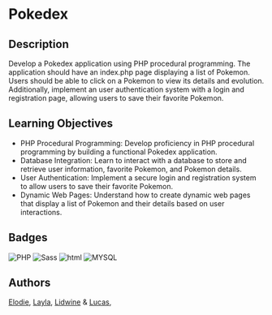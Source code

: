 
# Pokedex

## Description

Develop a Pokedex application using PHP procedural programming. The application should have an index.php page displaying a list of Pokemon. Users should be able to click on a Pokemon to view its details and evolution. Additionally, implement an user authentication system with a login and registration page, allowing users to save their favorite Pokemon.

## Learning Objectives
- PHP Procedural Programming: Develop proficiency in PHP procedural programming by building a functional Pokedex application.
- Database Integration: Learn to interact with a database to store and retrieve user information, favorite Pokemon, and Pokemon details.
- User Authentication: Implement a secure login and registration system to allow users to save their favorite Pokemon.
- Dynamic Web Pages: Understand how to create dynamic web pages that display a list of Pokemon and their details based on user interactions.
## Badges



![PHP](https://img.shields.io/badge/PHP-777BB4?style=for-the-badge&logo=php&logoColor=white)
![Sass](https://img.shields.io/badge/Sass-CC6699?style=for-the-badge&logo=sass&logoColor=white)
![html](https://img.shields.io/badge/HTML-239120?style=for-the-badge&logo=html5&logoColor=white)
![MYSQL](https://img.shields.io/badge/MySQL-00000F?style=for-the-badge&logo=mysql&logoColor=white)


## Authors

[Elodie](https://github.com/Taweria), [Layla](https://github.com/LRI-2020), [Lidwine](https://github.com/LidwinePrior) & [Lucas](https://github.com/lbeauloi),


